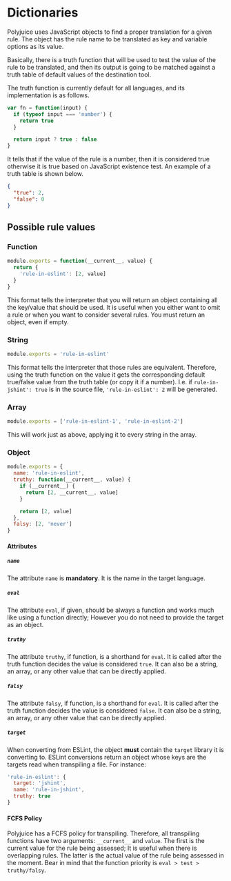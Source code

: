 # Dictionaries
Polyjuice uses JavaScript objects to find a proper translation for a given rule. The object has the rule name to be translated as key and variable options as its value.

Basically, there is a truth function that will be used to test the value of the rule to be translated, and then its output is going to be matched against a truth table of default values of the destination tool.

The truth function is currently default for all languages, and its implementation is as follows.

```js
var fn = function(input) {
  if (typeof input === 'number') {
    return true
  }

  return input ? true : false
}
```

It tells that if the value of the rule is a number, then it is considered true otherwise it is true based on JavaScript existence test. An example of a truth table is shown below.

```json
{
  "true": 2,
  "false": 0
}
```

## Possible rule values

### Function

```js
module.exports = function(__current__, value) {
  return {
    'rule-in-eslint': [2, value]
  }
}
```

This format tells the interpreter that you will return an object containing all the key/value that should be used. It is useful when you either want to omit a rule or when you want to consider several rules. You must return an object, even if empty.

### String

```js
module.exports = 'rule-in-eslint'
```

This format tells the interpreter that those rules are equivalent. Therefore, using the truth function on the value it gets the corresponding default true/false value from the truth table (or copy it if a number). I.e. if `rule-in-jshint': true` is in the source file, `'rule-in-eslint': 2` will be generated.

### Array

```js
module.exports = ['rule-in-eslint-1', 'rule-in-eslint-2']
```

This will work just as above, applying it to every string in the array.

### Object

```js
module.exports = {
  name: 'rule-in-eslint',
  truthy: function(__current__, value) {
    if (__current__) {
      return [2, __current__, value]
    }

    return [2, value]
  },
  falsy: [2, 'never']
}
```

#### Attributes

##### `name`

The attribute `name` is **mandatory**. It is the name in the target language.

##### `eval`

The attribute `eval`, if given, should be always a function and works much like using a function directly; However you do not need to provide the target as an object.

##### `truthy`

The attribute `truthy`, if function, is a shorthand for `eval`. It is called after the truth function  decides the value is considered `true`. It can also be a string, an array, or any other value that can be directly applied.

##### `falsy`

The attribute `falsy`, if function, is a shorthand for `eval`. It is called after the truth function  decides the value is considered `false`. It can also be a string, an array, or any other value that can be directly applied.

##### `target`

When converting from ESLint, the object **must** contain the `target` library it is converting to. ESLint conversions return an object whose keys are the targets read when transpiling a file. For instance:

```js
'rule-in-eslint': {
  target: 'jshint',
  name: 'rule-in-jshint',
  truthy: true
}
```

#### FCFS Policy

Polyjuice has a FCFS policy for transpiling. Therefore, all transpiling functions have two arguments: `__current__` and `value`. The first is the current value for the rule being assessed; It is useful when there is overlapping rules. The latter is the actual value of the rule being assessed in the moment. Bear in mind that the function priority is `eval > test > truthy/falsy`.
